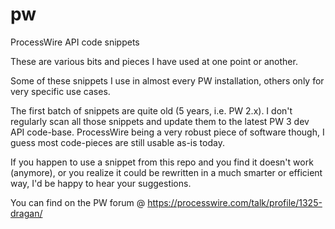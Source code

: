 pw
==

ProcessWire API code snippets

These are various bits and pieces I have used at one point or another. 

Some of these snippets I use in almost every PW installation, others only for very specific use cases.

The first batch of snippets are quite old (5 years, i.e. PW 2.x). I don't regularly scan all those snippets and update them to the latest PW 3 dev API code-base. ProcessWire being a very robust piece of software though, I guess most code-pieces are still usable as-is today. 

If you happen to use a snippet from this repo and you find it doesn't work (anymore), or you realize it could be rewritten in a much smarter or efficient way, I'd be happy to hear your suggestions.

You can find on the PW forum @ https://processwire.com/talk/profile/1325-dragan/
